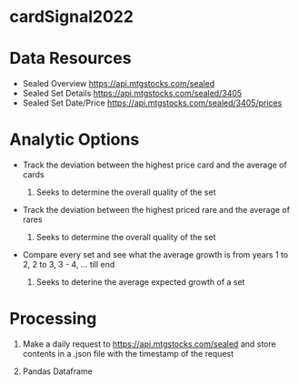 # cardSignal2022

# Data Resources

- Sealed Overview https://api.mtgstocks.com/sealed
- Sealed Set Details https://api.mtgstocks.com/sealed/3405
- Sealed Set Date/Price https://api.mtgstocks.com/sealed/3405/prices

# Analytic Options

- Track the deviation between the highest price card and the average of cards

  1. Seeks to determine the overall quality of the set

- Track the deviation between the highest priced rare and the average of rares

  1. Seeks to determine the overall quality of the set

- Compare every set and see what the average growth is from years 1 to 2, 2 to 3, 3 - 4, ... till end

  1. Seeks to deterine the average expected growth of a set

# Processing

1. Make a daily request to https://api.mtgstocks.com/sealed and store contents in a .json file with the timestamp of the request

2. Pandas Dataframe
